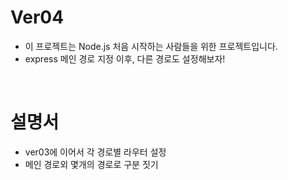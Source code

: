 # Ver04

- 이 프로젝트는 Node.js 처음 시작하는 사람들을 위한 프로젝트입니다.
- express 메인 경로 지정 이후, 다른 경로도 설정해보자!
<br/>

# 설명서 

- ver03에 이어서 각 경로별 라우터 설정
- 메인 경로외 몇개의 경로로 구분 짓기